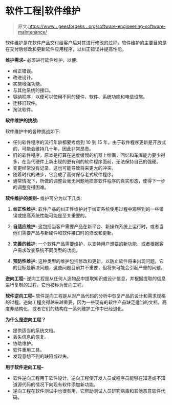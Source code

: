 # 软件工程|软件维护

> 原文:[https://www . geesforgeks . org/software-engineering-software-maintenance/](https://www.geeksforgeeks.org/software-engineering-software-maintenance/)

软件维护是在软件产品交付给客户后对其进行修改的过程。软件维护的主要目的是在交付后修改和更新软件应用程序，以纠正错误并提高性能。

**维护需求–**
必须进行软件维护，以便:

*   纠正错误。
*   改进设计。
*   实施增强功能。
*   与其他系统的接口。
*   容纳程序，以便可以使用不同的硬件、软件、系统功能和电信设施。
*   迁移旧软件。
*   淘汰软件。

**软件维护的挑战:**

软件维护中的各种挑战如下:

*   任何软件程序的流行年龄都要考虑到 10 到 15 年。由于软件程序更新是开放式的，可能会维持几十年，因此非常昂贵。
*   旧的软件程序，原本是打算在速度缓慢的机器上绘画，回忆和车库能力要少得多，在当代硬件上新出现的更有利的软件程序面前，无法保持自己的强硬。
*   变更经常没有记录，这也可能导致将来更大的冲突。
*   随着时代的进步，它变成了高价保存老式软件程序。
*   通常情况下，所做的调整会毫无问题地损害软件程序的真实形态，使得下一步的调整变得困难。

**软件维护的类别–**
维护可分为以下几类:

1.  **纠正性维护:**
    软件产品的纠正性维护对于纠正系统使用过程中观察到的一些错误或提高系统性能可能是至关重要的。

2.  **自适应维护:**
    这包括当客户需要产品在新平台、新操作系统上运行时，或者当他们需要产品与新硬件和软件接口时的修改和更新。

3.  **完善的维护:**
    一个软件产品需要维护，以支持用户想要的新功能，或者根据客户需求改变系统不同类型的功能。

4.  **预防性维护:**
    这种类型的维护包括修改和更新，以防止软件将来出现问题。它的目标是解决问题，这些问题目前并不重要，但将来可能会引起严重的问题。

**逆向工程–**
逆向工程是从任何人造物品中提取知识或设计信息，并根据提取的信息进行复制的过程。它也被称为反向工程。

**软件逆向工程–**
软件逆向工程是从对产品代码的分析中恢复产品的设计和需求规格的过程。逆向工程变得越来越重要，因为一些现有的软件产品缺乏适当的文档，高度非结构化，或者它们的结构在一系列维护工作中已经退化。

**为什么是逆向工程？**

*   提供适当的系统文档。
*   丢失信息的恢复。
*   协助维护。
*   软件重用工具。
*   发现意想不到的缺陷或过失。

**用于软件逆向工程–**

*   软件逆向工程用于软件设计，逆向工程使开发人员或程序员能够在知道或不知道源代码的情况下向现有软件添加新功能。
*   逆向工程在软件测试中也很有用，它帮助测试人员研究病毒和其他恶意软件代码。